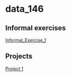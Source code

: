 # data_146

## Informal exercises 
[Informal_Exercise_1](https://emmasherman.github.io/data_146/informal_exercise.html)

## Projects
[Project 1](...)
